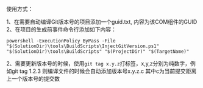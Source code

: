 使用方式：

1、在需要自动编译Git版本号的项目添加一个guid.txt, 内容为该COM组件的GUID
2、在项目的生成前事件命令行添加如下内容：
```
powershell -ExecutionPolicy ByPass -File "$(SolutionDir)\tools\BuildScripts\InjectGitVersion.ps1" "$(SolutionDir)\tools\BuildScripts" "$(ProjectDir)" "$(TargetName)"
```
2、需要更新版本号的时候，使用```git tag x.y.z```打标签，x,y,z分别为纯数字，例如git tag 1.2.3
则编译文件的时候会自动添加版本号x.y.z.c 其中c为当前提交距离上一个版本号的提交数